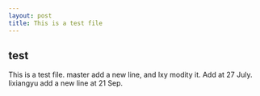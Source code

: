 ```yaml
---
layout: post
title: This is a test file
---
```


## test
This is a test file.
master add a new line, and lxy modity it.
Add at 27 July.
lixiangyu add a new line at 21 Sep.
